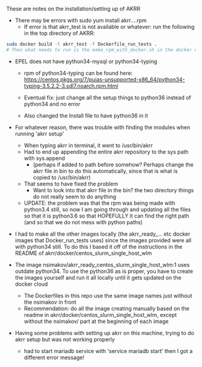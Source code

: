 These are notes on the installation/setting up of AKRR 

- There may be errors with sudo yum install akrr....rpm
	- If error is that akrr_test is not available or whatever: run the following in the top directory of AKRR:
```bash
sudo docker build -t akrr_test -f Dockerfile_run_tests .
# Then what needs to run is the make_rpm_with_docker.sh in the docker directory
```

- EPEL does not have python34-mysql or python34-typing
	- rpm of python34-typing can be found here: https://centos.pkgs.org/7/puias-unsupported-x86_64/python34-typing-3.5.2.2-3.sdl7.noarch.rpm.html

	- Eventual fix: just change all the setup things to python36 instead of python34 and no error
	- Also changed the Install file to have python36 in it

- For whatever reason, there was trouble with finding the modules when running 'akrr setup'
	- When typing akrr in terminal, it went to /usr/bin/akrr
	- Had to end up appending the entire akrr repository to the sys path with sys.append
		- (perhaps if added to path before somehow? Perhaps change the akrr file in bin to do this automatically, since that is what is copied to /usr/bin/akrr)
	- That seems to have fixed the problem
        - Want to look into that akrr file in the bin? the two directory things do not really seem to do anything
	- UPDATE: the problem was that the rpm was being made with python3.4 still, so now I am going through and updating all the files so that it is python3.6 so that HOPEFULLY it can find the right path (and so that we do not mess with python paths)

- I had to make all the other images locally (the akrr_ready_... etc docker images that Docker_run_tests uses) since the images provided were all with python34 still. To do this I based it off of the instructions in the README of akrr/docker/centos_slurm_single_host_wlm


- The image nsimakov/akrr_ready_centos_slurm_single_host_wlm:1 uses outdate python34. To use the python36 as is proper, you have to create the images yourself and run it all locally until it gets updated on the docker cloud
	- The Dockerfiles in this repo use the same image names just without the nsimakov in front
	- Recommendation: do all the image creating manually based on the readme in akrr/docker/centos_slurm_single_host_wlm, except without the nsimakov/ part at the beginning of each image


- Having some problems with setting up akrr on this machine, trying to do akrr setup but was not working properly
	- had to start mariadb service with 'service mariadb start' then I got a different error message!






